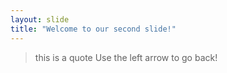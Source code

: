 ```yaml
---
layout: slide
title: "Welcome to our second slide!"
---
```

>this is a quote
Use the left arrow to go back!
